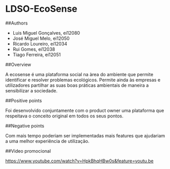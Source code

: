 # LDSO-EcoSense

##Authors

- Luis Miguel Gonçalves, ei12080
- José Miguel Melo, ei12050
- Ricardo Loureiro, ei12034
- Rui Gomes, ei12038
- Tiago Ferreira, ei12051


##Overview

A ecosense é uma plataforma social na àrea do ambiente que permite identificar e resolver problemas ecológicos.
Permite ainda às empresas e utilizadores partilhar as suas boas práticas ambientais de maneira a sensibilizar a sociedade.


##Positive points

Foi desenvolvido conjuntamente com o product owner uma plataforma que respeitava o conceito original em todos os seus pontos.

##Negative points

Com mais tempo poderiam ser implementadas mais features que ajudariam a uma melhor experiência de utilização.

##Video promocional

https://www.youtube.com/watch?v=HpkBhqHBw0s&feature=youtu.be







